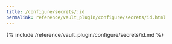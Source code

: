 ```yaml
---
title: /configure/secrets/:id
permalink: reference/vault_plugin/configure/secrets/id.html
---
```


{% include /reference/vault_plugin/configure/secrets/id.md %}

